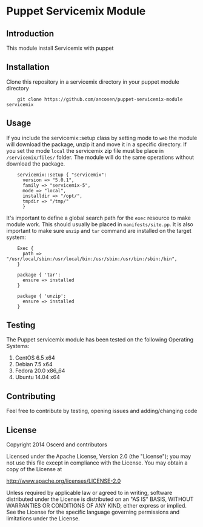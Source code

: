 Puppet Servicemix Module
========================

Introduction
-----------------

This module install Servicemix with puppet

Installation
-----------------

Clone this repository in a servicemix directory in your puppet module directory

```shell
	git clone https://github.com/ancosen/puppet-servicemix-module servicemix
```

Usage
-----------------

If you include the servicemix::setup class by setting mode to `web` the module will download the package, unzip it and move it 
in a specific directory. If you set the mode `local` the servicemix zip file must be place in `/servicemix/files/` 
folder. The module will do the same operations without download the package.

```puppet
	servicemix::setup { "servicemix":
	  version => "5.0.1",
	  family => "servicemix-5",
	  mode => "local",
	  installdir => "/opt/",
	  tmpdir => "/tmp/"
	  }
```

It's important to define a global search path for the `exec` resource to make module work. 
This should usually be placed in `manifests/site.pp`. It is also important to make sure `unzip` and `tar` command 
are installed on the target system:

```puppet
	Exec {
	  path => "/usr/local/sbin:/usr/local/bin:/usr/sbin:/usr/bin:/sbin:/bin",
	}

	package { 'tar':
	  ensure => installed
	}

	package { 'unzip':
	  ensure => installed
	}
```

Testing
-----------------

The Puppet servicemix module has been tested on the following Operating Systems: 

1. CentOS 6.5 x64
1. Debian 7.5 x64
1. Fedora 20.0 x86_64
1. Ubuntu 14.04 x64

Contributing
-----------------

Feel free to contribute by testing, opening issues and adding/changing code

License
-----------------

Copyright 2014 Oscerd and contributors

Licensed under the Apache License, Version 2.0 (the "License");
you may not use this file except in compliance with the License.
You may obtain a copy of the License at

http://www.apache.org/licenses/LICENSE-2.0

Unless required by applicable law or agreed to in writing, software
distributed under the License is distributed on an "AS IS" BASIS,
WITHOUT WARRANTIES OR CONDITIONS OF ANY KIND, either express or implied.
See the License for the specific language governing permissions and
limitations under the License.
